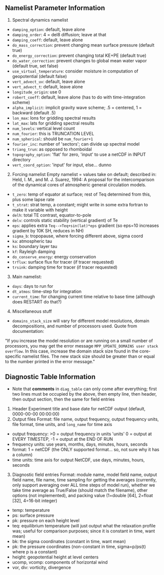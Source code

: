 ## Namelist Parameter Information
1. Spectral dynamics namelist
  * `damping_option`: default, leave alone
  * `damping_order`: 4 = del8 diffusion; leave at that
  * `damping_coeff`: default, leave alone
  * `do_mass_correction`: prevent changing mean surface pressure (default true)
  * `do_energy_correction`: prevent changing total KE+PE (default true)
  * `do_water_correction`: prevent changes to global mean water vapor (default true, set false)
  * `use_virtual_temperature`: consider moisture in computation of geopotential (default false)
  * `vert_advect_uv`: default, leave alone
  * `vert_advect_t`: default, leave alone
  * `longitude_origin`: use 0
  * `robert_coeff`: default, leave alone (has to do with time-integration scheme)
  * `alpha_implicit`: implicit gravity wave scheme; .5 = centered, 1 = backward (default .5)
  * `lon_max`: lons for gridding spectral results
  * `lat_max`: lats for gridding spectral results
  * `num_levels`: vertical level count
  * `num_fourier`: this is TRUNCATION LEVEL
  * `num_spherical`: should be `num_fourier+1`
  * `fourier_inc`: number of 'sectors'; can divide up spectral model
  * `triang_trun`: as opposed to rhomboidal
  * `topography_option`: 'flat' for zero, 'input' to use a netCDF in INPUT directory
  * `vert_coord_option`: 'input' for input, else... dunno
2. Forcing namelist
Empty namelist = values take on default; described in:
Held, I. M., and M. J. Suarez, 1994: A proposal for the intercomparison
of the dynamical cores of atmospheric general circulation models.
  * `t_zero`: temp of equator at surface; rest of Teq determined from this, plus some lapse rate
  * `t_strat`: strat temp, a constant; might write in some extra fortran to make it variable with height
  * `delh`: total TE contrast, equator-to-pole
  * `delv`: controls static stability (vertical gradient) of Te
  * `eps`: applies extra `Teq-->Teq+sin(lat)*eps` gradient (so eps=10 increases gradient by 10K SH, reduces in NH)
  * `sigma_b`: tropopause, where forcing different above, sigma coord
  * `ka`: atmospheric tau
  * `ks`: boundary layer tau
  * `kf`: Rayleigh damping
  * `do_conserve_energy`: energy conservation
  * `trflux`: surface flux for tracer (if tracer requested)
  * `trsink`: damping time for tracer (if tracer requested)
3. Main namelist:
  * `days`: days to run for
  * `dt_atmos`: time-step for integration
  * `current_time`: for changing current time relative to base time (although does RESTART do that?)
4. Miscellaneous stuff
  * `domains_stack_size` will vary for different model resolutions, domain decompositions, and
   number of processors used. Quote from documentation:

"If you increase the model resolution or are running on a small number of processors,
 you may get the error message `MPP_UPDATE_DOMAINS user stack overflow`. In this case,
 increase the domain stack size found in the core-specific namelist files. The new stack
 size should be greater than or equal to the number printed in the error message."

## Diagnostic Table Information
* Note that **comments** in `diag_table` can only come after everything; first two lines must be occupied by the above, then empty line, then header, then output section, then the same for field entries
1. Header
Experiment title and base date for netCDF output (default, 0000-00-00 00:00:00)
2. Output files
Format: file name, output frequency, output frequency units, file format, time units, and `long_name` for time axis
  * output frequency:
        >0 = output frequency in units 'units'
         0 = output at EVERY TIMESTEP,
        -1 = output at the END OF RUN
  * frequency units: use years, months, days, minutes, hours, seconds
  * format: 1 = netCDF (the ONLY supported format... so, not sure why it has a column)
  * time units: time axis for output NetCDF, use days, minutes, hours, seconds
3. Diagnostic field entries
Format: module name, model field name, output field name, file name, time sampling for getting the
averages (currently, only support averaging over ALL time steps of model run), whether we take time
average as True/False (should match the filename), other options (not implemented),
and packing value (1=double [64], 2=float [32], 4=16-bit integer)
  * temp: temperature
  * ps: surface pressure
  * pk: pressure on each height level
  * teq: equilibrium temperature (will just output what the relaxation profile was; useful
    for comparison purposes; since it is constant in time, want mean)
  * bk: the sigma coordinates (constant in time, want mean)
  * pk: the pressure coordinates (non-constant in time, sigma=p/ps(t) where p is a constant)
  * height: geopotential height at level centers
  * ucomp, vcomp: components of horizontal wind
  * vor, div: vorticity, divergence

